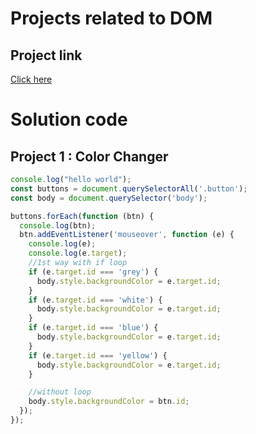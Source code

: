 # Projects related to DOM

## Project link
[Click here](https://dom-project-chaiaurcode-3nx7io.stackblitz.io)

# Solution code

## Project 1 : Color Changer

```javascript
console.log("hello world");
const buttons = document.querySelectorAll('.button');
const body = document.querySelector('body');

buttons.forEach(function (btn) {
  console.log(btn);
  btn.addEventListener('mouseover', function (e) {
    console.log(e);
    console.log(e.target);
    //1st way with if loop
    if (e.target.id === 'grey') {
      body.style.backgroundColor = e.target.id;
    }
    if (e.target.id === 'white') {
      body.style.backgroundColor = e.target.id;
    }
    if (e.target.id === 'blue') {
      body.style.backgroundColor = e.target.id;
    }
    if (e.target.id === 'yellow') {
      body.style.backgroundColor = e.target.id;
    }

    //without loop
    body.style.backgroundColor = btn.id;
  });
});

```